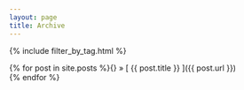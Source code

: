 ```yaml
---
layout: page
title: Archive
---
```


{% include filter_by_tag.html %}

{% for post in site.posts %}{<style class="mono">{ post.date | date_to_string }</style>} &raquo; [ {{ post.title }} ]({{ post.url }})  
{% endfor %}

